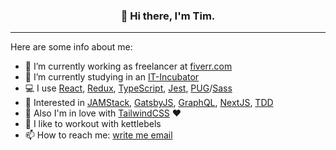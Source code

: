 <h3 align="center">👋 Hi there, I'm Tim.</h3>

---

Here are some info about me:

- 🔭 I’m currently working as freelancer at [fiverr.com](https://www.fiverr.com/)
- 🌱 I’m currently studying in an [IT-Incubator](https://it-incubator.by)
- 💻 I use [React](https://reactjs.org/), [Redux](https://redux.js.org/), [TypeScript](https://www.typescriptlang.org/), [Jest](https://jestjs.io/), [PUG](https://pugjs.org/)/[Sass](https://sass-lang.com/)
- 🧁 Interested in [JAMStack](https://jamstack.org/), [GatsbyJS](https://www.gatsbyjs.com/), [GraphQL](https://graphql.org/), [NextJS](https://nextjs.org/), [TDD](https://en.wikipedia.org/wiki/Test-driven_development)
- 💙 Also I'm in love with [TailwindCSS](https://tailwindcss.com/) ❤
- 💪 I like to workout with kettlebels
- 📫 How to reach me: [write me email](mailto:t.seryakov@mail.com)

